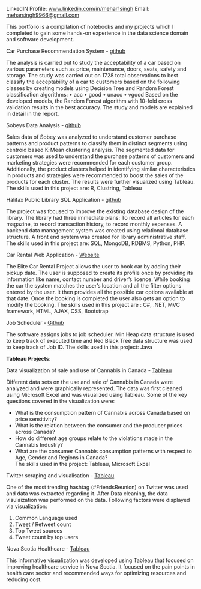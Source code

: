 LinkedIN Profile: www.linkedin.com/in/mehar1singh
Email: meharsingh9966@gmail.com


This portfolio is a compilation of notebooks and my projects which I completed to gain some hands-on experience in the data science domain and software development.

Car Purchase Recommendation System - [github](https://github.com/Mehar-singh96/Car_recommendation_model)

The analysis is carried out to study the acceptability of a car based on various parameters such as price, maintenance, doors, seats, safety and storage. The study was carried out on 1728 total observations to best classify the acceptability of a car to customers based on the following classes by creating models using Decision Tree and Random Forest classification algorithms:
• acc
• good 
• unacc 
• vgood
Based on the developed models, the Random Forest algorithm with 10-fold cross validation results in the best accuracy. The study and models are explained in detail in the report.


Sobeys Data Analysis - [github](https://github.com/Mehar-singh96/Clustring-Analysis)

Sales data of Sobey was analyzed to understand customer purchase patterns and product patterns to classify them in distinct segments using centroid based K-Mean clustering analysis. The segmented data for customers was used to understand the purchase patterns of customers and marketing strategies were recommended for each customer group. Additionally, the product clusters helped in identifying similar characteristics in products and strategies were recommended to boost the sales of the products for each cluster. The results were further visualized using Tableau.
The skills used in this project are: R, Clustring, Tableau

Halifax Public Library SQL Application - [github](https://github.com/Mehar-singh96/Halifax_Public_Library_PHP_SQL_Application.git)

The project was focused to improve the existing database design of the library. The library had three immediate plans: To record all articles for each magazine, to record transaction history, to record monthly expenses. A backend data management system was created using relational database structure. A front end system was created for library administrative staff. 
The skills used in this project are: SQL, MongoDB, RDBMS, Python, PHP.


Car Rental Web Application - [Website](https://ellitecarrental20191214034251.azurewebsites.net/)

The Elite Car Rental Project allows the user to book car by adding their pickup date. The user is supposed to create its profile once by providing its information like name, contact number and driver’s licence. While booking the car the system matches the user’s location and all the filter options entered by the user. It then provides all the possible car options available at that date. Once the booking is completed the user also gets an option to modify the booking. 
The skills used in this project are : C#, .NET, MVC framework, HTML, AJAX, CSS, Bootstrap



Job Scheduler - [Github](https://github.com/Mehar-singh96/Job-Schedular.git)

The software assigns jobs to job scheduler. Min Heap data structure is used to keep track of executed time and Red Black Tree data structure was used to keep track of Job ID.
The skills used in this project: Java


<B>Tableau Projects</B>:


Data visualization of sale and use of Cannabis in Canada - [Tableau](https://public.tableau.com/profile/mehar.singh#!/vizhome/DataVizArt2020/Story1?publish=yes)

Different data sets on the use and sale of Cannabis in Canada were analyzed and were graphically represented. The data was first cleaned using Microsoft Excel and was visualized using Tableau. Some of the key questions covered in the visualization were:

- What is the consumption pattern of Cannabis across Canada based on price sensitivity? 
- What is the relation between the consumer and the producer prices across Canada? 
- How do different age groups relate to the violations made in the Cannabis Industry? 
- What are the consumer Cannabis consumption patterns with respect to Age, Gender and Regions in Canada?  
The skills used in the project: Tableau, Microsoft Excel


Twitter scraping and visualisation - [Tableau](https://public.tableau.com/profile/mehar.singh#!/vizhome/twitterAssignment_15823322020490/Dashboard1?publish=yes)

One of the most trending hashtag (#FriendsReunion) on Twitter was used and data was extracted regarding it. After Data cleaning, the data visulaization was performed on the data. Following factors were displayed via visualization:

1. Common Language used
2. Tweet / Retweet count
3. Top Tweet sources
4. Tweet count by top users


Nova Scotia Healthcare - [Tableau](https://public.tableau.com/profile/mehar.singh#!/vizhome/viz_15836686930000/Story1?publish=yes)

This informative visualization was developed using Tableau that focused on improving healthcare service in Nova Scotia. It focused on the pain points in health care sector and recommended ways for optimizing resources and reducing cost.





